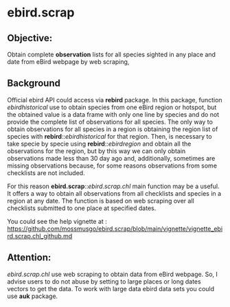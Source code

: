 # ebird.scrap

## **Objective:** 

Obtain complete  **observation** lists for all species sighted in any place and date from eBird webpage by web scraping, 

## **Background**
Official ebird API could access via **rebird** package. In this package, function _ebirdhistorical_ use to obtain species from one eBird region or hotspot, but the obtained value is a data frame with only one line by species and do not provide the complete list of observations for all species. The only way to obtain observations for all species in a region is obtaining the region list of species with **rebird**::_ebirdhistorical_ for that region. Then, is necessary to take specie by specie using **rebird**::_ebirdregion_ and obtain all the observations for the region, but  by this way we can only obtain observations made less than 30 day ago and, additionally, sometimes are missing observations because, for some reasons observations from some checklists are not included.

For this reason **ebird.scrap**::_ebird.scrap.chl_ main function may be a useful. It offers a way to obtain all observations from all checklists and species in a region at any date. The function is based on web scraping over all checklists submitted to one place at specified dates. 

You could see the help vignette at : https://github.com/mossmusgo/ebird.scrap/blob/main/vignette/vignette_ebird.scrap.chl_github.md

## Attention: 
_ebird.scrap.chl_ use web scraping to obtain data from eBird webpage. So, I advise users to do not abuse by setting to large places or long dates vectors to get the data. 
To work with large data ebird data sets you could use **auk** package.


